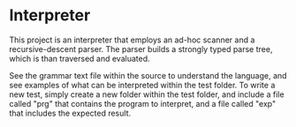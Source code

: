 # Interpreter

This project is an interpreter that employs an ad-hoc scanner and a recursive-descent parser. The parser builds a strongly typed parse tree, which is than traversed and evaluated.

See the grammar text file within the source to understand the language, and see examples of what can be interpreted within the test folder. To write a new test, simply create a new folder within the test folder, and include a file called "prg" that contains the program to interpret, and a file called "exp" that includes the expected result.
